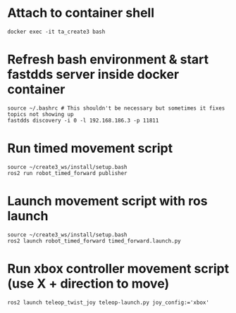 # Attach to container shell
```
docker exec -it ta_create3 bash
```

# Refresh bash environment & start fastdds server inside docker container
```
source ~/.bashrc # This shouldn't be necessary but sometimes it fixes topics not showing up
fastdds discovery -i 0 -l 192.168.186.3 -p 11811
```

# Run timed movement script
```
source ~/create3_ws/install/setup.bash
ros2 run robot_timed_forward publisher
```
# Launch movement script with ros launch

```
source ~/create3_ws/install/setup.bash
ros2 launch robot_timed_forward timed_forward.launch.py
```

# Run xbox controller movement script (use X + direction to move)
```
ros2 launch teleop_twist_joy teleop-launch.py joy_config:='xbox'
```
